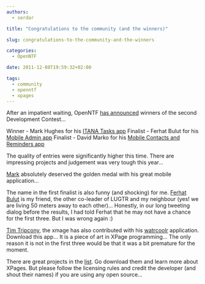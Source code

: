```yaml
---
authors:
  - serdar

title: "Congratulations to the community (and the winners)"

slug: congratulations-to-the-community-and-the-winners

categories:
  - OpenNTF

date: 2011-12-08T19:59:32+02:00

tags:
  - community
  - openntf
  - xpages
---
```


After an impatient waiting, OpenNTF [has announced](http://www.openntf.org/blogs/openntf.nsf/d6plinks/BELT-8PCN8Z) winners of the second Development Contest...

Winner - Mark Hughes for his [ITANA Tasks app](http://www.openntf.org/internal/home.nsf/project.xsp?action=openDocument&name=ITANA%20Tasks)
Finalist - Ferhat Bulut for his [Mobile Admin app](http://www.openntf.org/internal/home.nsf/project.xsp?action=openDocument&name=Mobile%20Admin)
Finalist - David Marko for his [Mobile Contacts and Reminders app](http://www.openntf.org/internal/home.nsf/project.xsp?action=openDocument&name=Mobile%20contacts%20and%20reminders)
<!-- more -->
The quality of entries were significantly higher this time. There are impressing projects and judgement was very tough this year...

[Mark](http://www.hughesconnect.com/) absolutely deserved the golden medal with his great mobile application...

The name in the first finalist is also funny (and shocking) for me. [Ferhat Bulut](http://bestcoder.net/) is my friend, the other co-leader of LUGTR and my neighbour (yes! we are living 50 meters away to each other)... Honestly, in our long tweeting dialog before the results, I had told Ferhat that he may not have a chance for the first three. But I was wrong again :)

[Tim Tripcony](http://www.timtripcony.com/), the xmage has also contributed with his [watrcoolr](http://watrcoolr.info/) application. Download this app... It is a piece of art in XPage programming... The only reason it is not in the first three would be that it was a bit premature for the moment.

There are great projects in the [list](http://xpages.info/contest). Go download them and learn more about XPages. But please follow the licensing rules and credit the developer (and shout their names) if you are using any open source...
